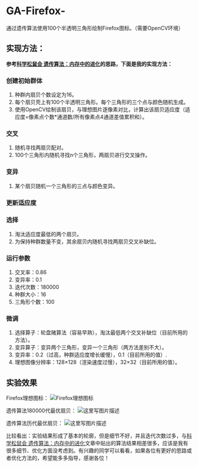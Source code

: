 # GA-Firefox-
通过遗传算法使用100个半透明三角形绘制Firefox图标。（需要OpenCV环境）

## 实现方法：

**参考[科学松鼠会 遗传算法：内存中的进化](http://songshuhui.net/archives/10462)的思路，下面是我的实现方法：**

### 创建初始群体

 1. 种群内扇贝个数设定为16。
 2. 每个扇贝壳上有100个半透明三角形。每个三角形的三个点与颜色随机生成。
 3. 使用OpenCV绘制该扇贝，与理想图片逐像素对比，计算出该扇贝适应度（适应度=像素点个数*通道数/所有像素点4通道差值累积和）。

### 交叉

 1. 随机寻找两扇贝配对。
 2. 100个三角形内随机寻找n个三角形，两扇贝进行交叉操作。

### 变异

 1. 某个扇贝随机一个三角形的三点与颜色变异。

### 更新适应度

### 选择

 1. 淘汰适应度最低的两个扇贝。
 2. 为保持种群数量不变，其余扇贝内随机寻找两扇贝交叉补缺位。

### 运行参数

 1. 交叉率：0.86
 2. 变异率：0.1
 3. 迭代次数：180000
 4. 种群大小：16
 5. 三角形个数：100

### 微调

 1. 选择算子：轮盘赌算法（容易早熟），淘汰最低两个交叉补缺位（目前所用的方法）。
 2. 变异算子：变异两个三角形，变异一个三角形（两方法差别不大）。
 3. 变异率：0.2（过高，种群适应度增长缓慢），0.1（目前所用的值）.
 4. 理想图像分辨率：128×128（渲染速度过慢），32×32（目前所用的值）。

## 实验效果
Firefox理想图标：
![Firefox理想图标](http://img.blog.csdn.net/20171227221434530?watermark/2/text/aHR0cDovL2Jsb2cuY3Nkbi5uZXQvVHVhbno3/font/5a6L5L2T/fontsize/400/fill/I0JBQkFCMA==/dissolve/70/gravity/SouthEast)

遗传算法180000代最优扇贝：
![这里写图片描述](http://img.blog.csdn.net/20171229142258813?watermark/2/text/aHR0cDovL2Jsb2cuY3Nkbi5uZXQvVHVhbno3/font/5a6L5L2T/fontsize/400/fill/I0JBQkFCMA==/dissolve/70/gravity/SouthEast)

遗传算法历代最优扇贝：
![这里写图片描述](http://img.blog.csdn.net/20171229142358295?watermark/2/text/aHR0cDovL2Jsb2cuY3Nkbi5uZXQvVHVhbno3/font/5a6L5L2T/fontsize/400/fill/I0JBQkFCMA==/dissolve/70/gravity/SouthEast)

比较看出：实验结果形成了基本的轮廓，但是细节不好，并且迭代次数过多，与[科学松鼠会 遗传算法：内存中的进化](http://songshuhui.net/archives/10462)文章中贴出的算法结果相差很多，应该是我有很多细节、优化方面没考虑到。有兴趣的同学可以看看，如果各位有更好的思路或者优化方法的，希望能多多指导，感谢各位！
